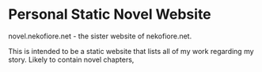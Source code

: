 
# Personal Static Novel Website

novel.nekofiore.net - the sister website of nekofiore.net.

This is intended to be a static website that lists all of my work regarding my story. Likely to contain novel chapters,
